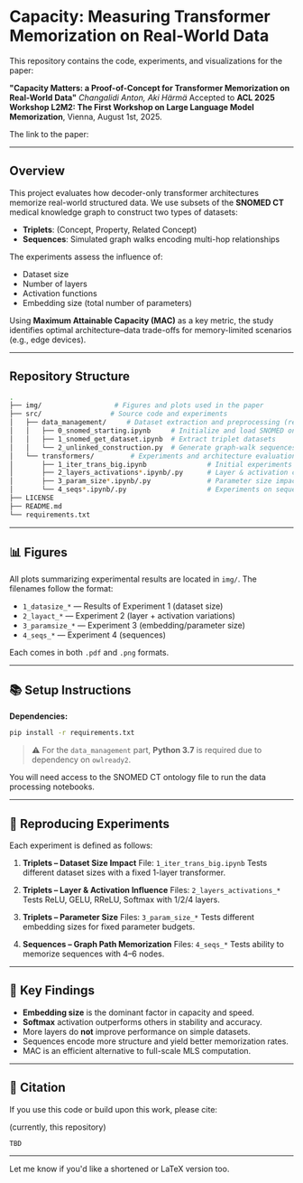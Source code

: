 # Capacity: Measuring Transformer Memorization on Real-World Data

This repository contains the code, experiments, and visualizations for the paper:

**"Capacity Matters: a Proof-of-Concept for Transformer Memorization on Real-World Data"**
*Changalidi Anton, Aki Härmä*
Accepted to **ACL 2025 Workshop L2M2: The First Workshop on Large Language Model Memorization**, Vienna, August 1st, 2025.

The link to the paper: <tbd>

---

## Overview

This project evaluates how decoder-only transformer architectures memorize real-world structured data. We use subsets of the **SNOMED CT** medical knowledge graph to construct two types of datasets:

* **Triplets**: (Concept, Property, Related Concept)
* **Sequences**: Simulated graph walks encoding multi-hop relationships

The experiments assess the influence of:

* Dataset size
* Number of layers
* Activation functions
* Embedding size (total number of parameters)

Using **Maximum Attainable Capacity (MAC)** as a key metric, the study identifies optimal architecture–data trade-offs for memory-limited scenarios (e.g., edge devices).

---

## Repository Structure

```bash
.
├── img/                  # Figures and plots used in the paper
├── src/                 # Source code and experiments
│   ├── data_management/     # Dataset extraction and preprocessing (requires Python 3.7)
│   │   ├── 0_snomed_starting.ipynb     # Initialize and load SNOMED ontology
│   │   ├── 1_snomed_get_dataset.ipynb  # Extract triplet datasets
│   │   └── 2_unlinked_construction.py  # Generate graph-walk sequences
│   └── transformers/         # Experiments and architecture evaluation
│       ├── 1_iter_trans_big.ipynb               # Initial experiments (triplets)
│       ├── 2_layers_activations*.ipynb/.py      # Layer & activation comparisons
│       ├── 3_param_size*.ipynb/.py              # Parameter size impact
│       └── 4_seqs*.ipynb/.py                    # Experiments on sequence-based datasets
├── LICENSE
├── README.md
└── requirements.txt
```

---

## 📊 Figures

All plots summarizing experimental results are located in `img/`. The filenames follow the format:

* `1_datasize_*` — Results of Experiment 1 (dataset size)
* `2_layact_*` — Experiment 2 (layer + activation variations)
* `3_paramsize_*` — Experiment 3 (embedding/parameter size)
* `4_seqs_*` — Experiment 4 (sequences)

Each comes in both `.pdf` and `.png` formats.

---

## 📚 Setup Instructions

**Dependencies:**

```bash
pip install -r requirements.txt
```

> ⚠️ For the `data_management` part, **Python 3.7** is required due to dependency on `owlready2`.

You will need access to the SNOMED CT ontology file to run the data processing notebooks.

---

## 🧪 Reproducing Experiments

Each experiment is defined as follows:

1. **Triplets – Dataset Size Impact**
   File: `1_iter_trans_big.ipynb`
   Tests different dataset sizes with a fixed 1-layer transformer.

2. **Triplets – Layer & Activation Influence**
   Files: `2_layers_activations_*`
   Tests ReLU, GELU, RReLU, Softmax with 1/2/4 layers.

3. **Triplets – Parameter Size**
   Files: `3_param_size_*`
   Tests different embedding sizes for fixed parameter budgets.

4. **Sequences – Graph Path Memorization**
   Files: `4_seqs_*`
   Tests ability to memorize sequences with 4–6 nodes.

---

## 🧠 Key Findings

* **Embedding size** is the dominant factor in capacity and speed.
* **Softmax** activation outperforms others in stability and accuracy.
* More layers do **not** improve performance on simple datasets.
* Sequences encode more structure and yield better memorization rates.
* MAC is an efficient alternative to full-scale MLS computation.

---

## 📢 Citation

If you use this code or build upon this work, please cite:

(currently, this repository)

```
TBD
```

---

Let me know if you'd like a shortened or LaTeX version too.

